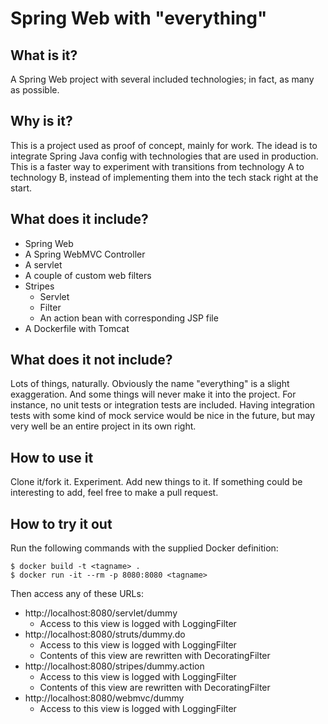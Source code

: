 # Spring Web with "everything"

## What is it?
A Spring Web project with several included technologies; in fact, as many as possible.

## Why is it?
This is a project used as proof of concept, mainly for work. The idead is to 
integrate Spring Java config with technologies that are used in production. 
This is a faster way to experiment with transitions from technology A to 
technology B, instead of implementing them into the tech stack right at the 
start.

## What does it include?
* Spring Web
* A Spring WebMVC Controller
* A servlet
* A couple of custom web filters
* Stripes 
    * Servlet
    * Filter
    * An action bean with corresponding JSP file
* A Dockerfile with Tomcat

## What does it not include?
Lots of things, naturally. Obviously the name "everything" is a slight exaggeration. 
And some things will never make it into the project. For instance, no unit tests or 
integration tests are included. Having integration tests with some kind of mock 
service would be nice in the future, but may very well be an entire project in its 
own right.

## How to use it
Clone it/fork it. Experiment. Add new things to it. If something could be interesting 
to add, feel free to make a pull request.

## How to try it out
Run the following commands with the supplied Docker definition:
```shell script
$ docker build -t <tagname> .
$ docker run -it --rm -p 8080:8080 <tagname>
```

Then access any of these URLs:
* http://localhost:8080/servlet/dummy
    * Access to this view is logged with LoggingFilter
* http://localhost:8080/struts/dummy.do
    * Access to this view is logged with LoggingFilter
    * Contents of this view are rewritten with DecoratingFilter 
* http://localhost:8080/stripes/dummy.action
    * Access to this view is logged with LoggingFilter
    * Contents of this view are rewritten with DecoratingFilter 
* http://localhost:8080/webmvc/dummy
    * Access to this view is logged with LoggingFilter
